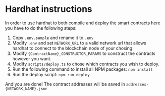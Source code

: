 # Hardhat instructions

In order to use hardhat to both compile and deploy the smart contracts here you have to do the following steps:

1. Copy `.env.sample` and rename it to `.env`
2. Modify `.env` and set `NETWORK_URL` to a valid network url that allows hardhat to connect to the blockchain node of your chosing
3. Modify `{ContractName}_CONSTRUCTOR_PARAMS` to construct the contracts however you want.
4. Modify `scripts/deploy.ts` to chose which contracts you wish to deploy.
5. Run the following command to install all NPM packages: `npm install`
6. Run the deploy script: `npm run deploy`

And you are done!
The contract addresses will be saved in `addresses-{NETWORK_NAME}.json`
